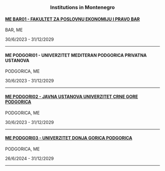 <h3 align="center">Institutions in Montenegro</h3>

<h4><a href="//www.fpebar.me">ME BAR01 - FAKULTET ZA POSLOVNU EKONOMIJU I PRAVO BAR</a></h4>
BAR, ME

30/6/2023 - 31/12/2029

---
<h4>ME PODGORI01 - UNIVERZITET MEDITERAN PODGORICA PRIVATNA USTANOVA</h4>
PODGORICA, ME

30/6/2023 - 31/12/2029

---
<h4><a href="//www.ucg.ac.me">ME PODGORI02 - JAVNA USTANOVA UNIVERZITET CRNE GORE PODGORICA</a></h4>
PODGORICA, ME

30/6/2023 - 31/12/2029

---
<h4><a href="//www.udgedu.me">ME PODGORI03 - UNIVERZITET DONJA GORICA PODGORICA</a></h4>
PODGORICA, ME

26/6/2024 - 31/12/2029

---